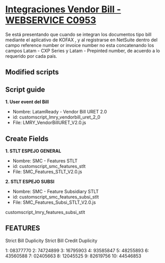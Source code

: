 # [Integraciones Vendor Bill - WEBSERVICE C0953](https://docs.google.com/document/d/1L4vaIoN9b8voQEXyToS50t2CXdpPb8Jo_jtPEGSIj5w/edit)

Se está presentando que cuando se integran los documentos tipo bill mediante el aplicativo de KOFAX , y al registrarse en NetSuite dentro del campo reference number or invoice number no esta concatenando los campos Latam - CXP Series y Latam - Prepinted number, de acuerdo a lo requerido por cada país.

## Modified scripts




## Script guide

**1. User event del Bill**
- 	Nombre: LatamReady - Vendor Bill URET 2.0
- 	id: customscript_lmry_vendorbill_uret_2_0
- 	File: LMRY_VendorBillURET_V2.0.js

## Create Fields 

**1. STLT ESPEJO GENERAL**
- 	Nombre: SMC - Features STLT
- 	id: customscript_smc_features_stlt
- 	File: SMC_Features_STLT_V2.0.js

**2. STLT ESPEJO SUBSI**
- 	Nombre: SMC - Feature Subsidiary STLT
- 	id: customscript_smc_features_subsi_stlt
- 	File: SMC_Features_Subsi_STLT_V2.0.js

customscript_lmry_features_subsi_stlt


## FEATURES

Strict Bill Duplicity
Strict Bill Credit Duplicity


1: 08377770
2: 74724899
3: 16795903
4: 93585847
5: 48255893
6: 43560588
7: 02405663
8: 12045525
9: 82619756
10: 44546853

    




















